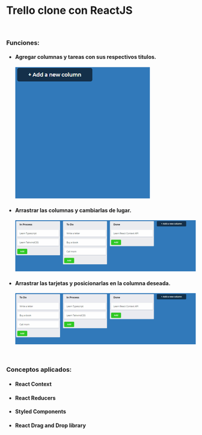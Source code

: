<h1>Trello clone con ReactJS</h1>
<br>
<h3>Funciones:</h3>
<ul>
    <li><h4>Agregar columnas y tareas con sus respectivos titulos.</h4></li>
    <img src="./public/AnAdd.gif">
    <li><h4>Arrastrar las columnas y cambiarlas de lugar.</h4></li>
    <img src="./public/an1.gif">
    <li><h4>Arrastrar las tarjetas y posicionarlas en la columna deseada.</h4></li>
    <img src="./public/AnCard.gif">
</ul>
<br>
<h3>Conceptos aplicados:</h3>
<ul>
    <li><h4>React Context</h4></li>
    <li><h4>React Reducers</h4></li>
    <li><h4>Styled Components</h4></li>
    <li><h4>React Drag and Drop library</h4></li>
</ul>
